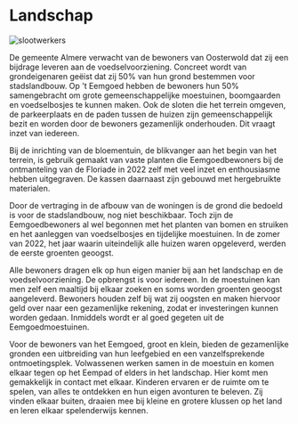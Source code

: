 # Landschap

![slootwerkers](/images/slootwerkers.jpeg)

De gemeente Almere verwacht van de bewoners van Oosterwold dat zij een bijdrage leveren aan de voedselvoorziening. Concreet wordt van grondeigenaren geëist dat zij 50% van hun grond bestemmen voor stadslandbouw. Op ’t Eemgoed hebben de bewoners hun 50% samengebracht om grote gemeenschappelijke moestuinen, boomgaarden en voedselbosjes te kunnen maken. Ook de sloten die het terrein omgeven, de parkeerplaats en de paden tussen de huizen zijn gemeenschappelijk bezit en worden door de bewoners gezamenlijk onderhouden. Dit vraagt inzet van iedereen.

Bij de inrichting van de bloementuin, de blikvanger aan het begin van het terrein, is gebruik gemaakt van vaste planten die Eemgoedbewoners bij de ontmanteling van de Floriade in 2022 zelf met veel inzet en enthousiasme hebben uitgegraven. De kassen daarnaast zijn gebouwd met hergebruikte materialen.

Door de vertraging in de afbouw van de woningen is de grond die bedoeld is voor de stadslandbouw, nog niet beschikbaar. Toch zijn de Eemgoedbewoners al wel begonnen met het planten van bomen en struiken en het aanleggen van voedselbosjes en tijdelijke moestuinen. In de zomer van 2022, het jaar waarin uiteindelijk alle huizen waren opgeleverd, werden de eerste groenten geoogst.

Alle bewoners dragen elk op hun eigen manier bij aan het landschap en de voedselvoorziening. De opbrengst is voor iedereen. In de moestuinen kan men zelf een maaltijd bij elkaar zoeken en soms worden groenten geoogst aangeleverd. Bewoners houden zelf bij wat zij oogsten en maken hiervoor geld over naar een gezamenlijke rekening, zodat er investeringen kunnen worden gedaan. Inmiddels wordt er al goed gegeten uit de Eemgoedmoestuinen.

Voor de bewoners van het Eemgoed, groot en klein, bieden de gezamenlijke gronden een uitbreiding van hun leefgebied en een vanzelfsprekende ontmoetingsplek. Volwassenen werken samen in de moestuin en komen elkaar tegen op het Eempad of elders in het landschap. Hier komt men gemakkelijk in contact met elkaar. Kinderen ervaren er de ruimte om te spelen, van alles te ontdekken en hun eigen avonturen te beleven. Zij vinden elkaar buiten, draaien mee bij kleine en grotere klussen op het land en leren elkaar spelenderwijs kennen.
